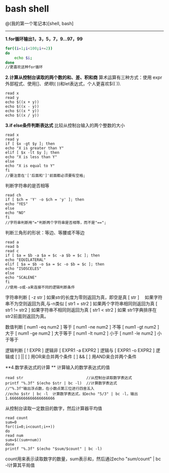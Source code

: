 # bash shell

@(我的第一个笔记本)[shell, bash]

-------------------

**1.for循环输出1，3，5，7，9...97，99**
``` bash
for((i=1;i<100;i+=2))
do
	echo $i;
done
//更喜欢这种for循环
```
**2.计算从控制台读取的两个数的和、差、积和商**
算术运算有三种方式：使用 expr 外部程式、使用$[ ]、使用$(( ))和let表达式，个人更喜欢$(( )).
```
read x
read y
echo $((x + y))
echo $((x - y))
echo $((x * y))
echo $((x / y))
```
**3.if else条件判断表达式**
比较从控制台输入的两个整数的大小
```
read x
read y
if [ $x -gt $y ]; then
echo "X is greater than Y"
elif [ $x -lt $y ]; then
echo "X is less than Y"
else
echo "X is equal to Y"
fi
//要注意在'['后面和']'前面都必须要有空格;
```
判断字符串的是否相等
```
read ch
if [ $ch = 'Y' -o $ch = 'y' ]; then
echo "YES"
else
echo "NO"
fi
//字符串判断用"="判断两个字符串是否相等，而不是"==";
```
判断三角形的形状：等边、等腰或不等边
```
read a
read b
read c
if [ $a = $b -a $a = $c -a $b = $c ]; then
echo "EQUILATERAL"
elif [ $a = $b -o $a = $c -o $b = $c ]; then
echo "ISOSCELES"
else
echo "SCALENE"
fi
//使用-o或-a来连接不同的逻辑判断条件
```


字符串判断
[ -z str ] 如果str的长度为零则返回为真，即空是真
[ str ]　 如果字符串不为空则返回为真,与-n类似
[ str1 = str2 ] 如果两个字符串相同则返回为真
[ str1 != str2 ] 如果字符串不相同则返回为真
[ str1 < str2 ] 如果 str1字典排序在str2前面则返回为真。

数值判断
[ num1 -eq num2 ] 等于
[ num1 -ne num2 ] 不等
[ num1 -gt num2 ] 大于
[ num1 -ge num2 ] 大于等于
[ num1 -lt num2 ] 小于
[ num1 -le num2 ] 小于等于


逻辑判断
[ ! EXPR ] 逻辑非
[ EXPR1 -a EXPR2 ] 逻辑与
[ EXPR1 -o EXPR2 ] 逻辑或
[ ] || [ ] 用OR来合并两个条件
[ ] && [ ] 用AND来合并两个条件

**4.数学表达式的计算 **
计算输入的数学表达式的值
```
read str							//从控制台读取数学表达式
printf "%.3f" $(echo $str | bc -l)  //计算数学表达式 
//"%.3f"输出浮点数，在小数点第三位进行四舍五入
//echo $str | bc -l  计算数学表达式，如echo "5/3" | bc -l，输出1.66666666666666666666
```
从控制台读取一定数目的数字，然后计算器平均值
```
read count
sum=0
for((i=0;i<count;i++))
do
read num
sum=$((sum+num))
done
printf "%.3f" $(echo "$sum/$count" | bc -l)
```
count用来表示读取数字的数量，sum表示和，然后通过echo "$sum/$count" | bc -l计算其平局值
